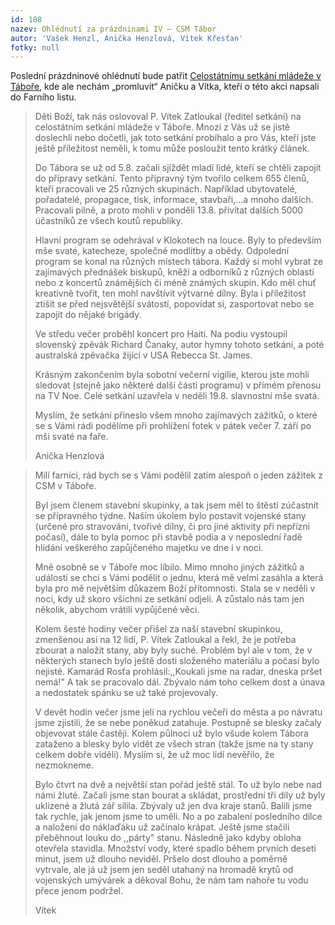```yaml
---
id: 108
nazev: Ohlédnutí za prázdninami IV – CSM Tábor
autor: 'Vašek Henzl, Anička Henzlová, Vítek Křesťan'
fotky: null
---
```

Poslední prázdninové ohlédnutí bude patřit <a href="http://tabor2007.signaly.cz" >Celostátnímu setkání mládeže v Táboře</a>, kde ale nechám „promluvit“ Aničku a Vítka, kteří o této akci napsali do Farního listu. </p><p>
<p>
<blockquote><p>
Děti Boží, tak nás oslovoval P. Vítek Zatloukal (ředitel setkání) na celostátním setkání mládeže v Táboře. Mnozí z Vás už se jistě doslechli nebo dočetli, jak toto setkání probíhalo a pro Vás, kteří jste ještě příležitost neměli, k tomu může posloužit tento krátký článek.</p><p>
Do Tábora se už od 5.8. začali sjíždět mladí lidé, kteří se chtěli zapojit do přípravy setkání. Tento přípravný tým tvořilo celkem 655 členů, kteří pracovali ve 25 různých skupinách. Například ubytovatelé, pořadatelé, propagace, tisk, informace, stavbaři,...a mnoho dalších. Pracovali pilně, a proto mohli v pondělí 13.8. přivítat dalších 5000 účastníků ze všech koutů republiky.</p><p>
Hlavní program se odehrával v Klokotech na louce. Byly to především mše svaté, katecheze, společné modlitby a obědy. Odpolední program se konal na různých místech tábora. Každý si mohl vybrat ze zajímavých přednášek biskupů, kněží a odborníků z různých oblastí nebo z koncertů známějších či méně známých skupin. Kdo měl chuť kreativně tvořit, ten mohl navštívit výtvarné dílny. Byla i příležitost ztišit se před nejsvětější svátostí, popovídat si, zasportovat nebo se zapojit do nějaké brigády.</p><p>
Ve středu večer proběhl koncert pro Haiti. Na podiu vystoupil slovenský zpěvák Richard Čanaky, autor hymny tohoto setkání, a poté australská zpěvačka žijící v USA Rebecca St. James.</p><p>
Krásným zakončením byla sobotní večerní vigilie, kterou jste mohli sledovat (stejně jako některé další části programu) v přímém přenosu na TV Noe. Celé setkání uzavřela v neděli 19.8. slavnostní mše svatá.</p><p>
Myslím, že setkání přineslo všem mnoho zajímavých zážitků, o které se s Vámi rádi podělíme při prohlížení fotek v pátek večer 7. září po mši svaté na faře.</p><p>
Anička Henzlová</p><p>
</blockquote><p>
<p>
<blockquote><p>
Milí farníci, rád bych se s Vámi podělil zatím alespoň o jeden zážitek z CSM v Táboře.</p><p>
Byl jsem členem stavební skupinky, a tak jsem měl to štěstí zúčastnit se přípravného týdne. Naším úkolem bylo postavit vojenské stany (určené pro stravování, tvořivé dílny, či pro jiné aktivity při nepřízni počasí), dále to byla pomoc při stavbě podia a v neposlední řadě hlídání veškerého zapůjčeného majetku ve dne i v noci.</p><p>
Mně osobně se v Táboře moc líbilo. Mimo mnoho jiných zážitků a událostí se chci s Vámi podělit o jednu, která mě velmi zasáhla a která byla pro mě největším důkazem Boží přítomnosti. Stala se v neděli v noci, kdy už skoro všichni ze setkání odjeli. A zůstalo nás tam jen několik, abychom vrátili vypůjčené věci.</p><p>
Kolem šesté hodiny večer přišel za naší stavební skupinkou, zmenšenou asi na 12 lidí, P. Vítek Zatloukal a řekl, že je potřeba zbourat a naložit stany, aby byly suché. Problém byl ale v tom, že v některých stanech bylo ještě dosti složeného materiálu a počasí bylo nejisté. Kamarád Rosťa prohlásil:,,Koukali jsme na radar, dneska pršet nemá!" A tak se pracovalo dál. Zbývalo nám toho celkem dost a únava a nedostatek spánku se už také projevovaly.</p><p>
V devět hodin večer jsme jeli na rychlou večeři do města a po návratu jsme zjistili, že se nebe poněkud zatahuje. Postupně se blesky začaly objevovat stále častěji. Kolem půlnoci už bylo všude kolem Tábora zataženo a blesky bylo vidět ze všech stran (takže jsme na ty stany celkem dobře viděli). Myslím si, že už moc lidí nevěřilo, že nezmokneme.</p><p>
Bylo čtvrt na dvě a největší stan pořád ještě stál. To už bylo nebe nad námi žluté. Začali jsme stan bourat a skládat, prostřední tři díly už byly uklizené a žlutá zář sílila. Zbývaly už jen dva kraje stanů. Balili jsme tak rychle, jak jenom jsme to uměli. No a po zabalení posledního dílce a naložení do náklaďáku už začínalo krápat. Ještě jsme stačili přeběhnout louku do ,,párty" stanu. Následně jako kdyby obloha otevřela stavidla. Množství vody, které spadlo během prvních deseti minut, jsem už dlouho neviděl. Pršelo dost dlouho a poměrně vytrvale, ale já už jsem jen seděl utahaný na hromadě krytů od vojenských umývárek a děkoval Bohu, že nám tam nahoře tu vodu přece jenom podržel.</p><p>
Vítek </p><p>
</blockquote>
